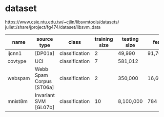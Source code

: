 dataset
============

https://www.csie.ntu.edu.tw/~cjlin/libsvmtools/datasets/
juliet:/share/jproject/fg474/dataset/libsvm_data

name    |source  type   | class |  training size  | testing size  |  feature
--------| -----------   | ----  | -------------   | ------------  | ---------
ijcnn1 | [DP01a] | classification | 2 |  49,990 | 91,701|  22
covtype| UCI | classification | 7 |  581,012|  |   54
webspam| Webb Spam Corpus [ST06a]|    classification | 2 |  350,000 |    16,609,143
mnist8m| Invariant SVM [GL07b]  | classification | 10 | 8,100,000   |    784


